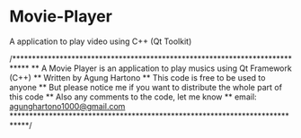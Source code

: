 # Movie-Player
A application to play video using C++ (Qt Toolkit)

/****************************************************************************
** A Movie Player is an application to play musics using Qt Framework (C++)
** Written by Agung Hartono
** This code is free to be used to anyone
** But please notice me if you want to distribute the whole part of this code
** Also any comments to the code, let me know
** email: agunghartono1000@gmail.com
****************************************************************************/
